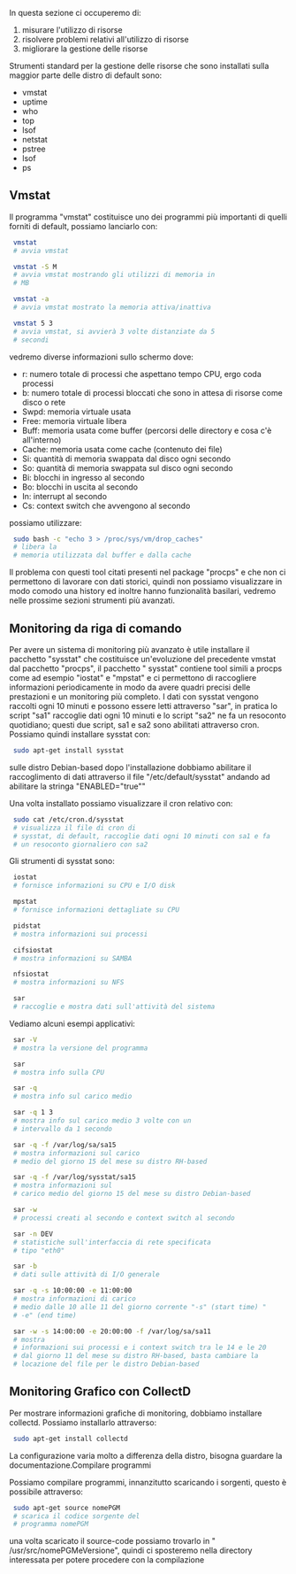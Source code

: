 
In questa sezione ci occuperemo di:


1. misurare l'utilizzo di risorse
2. risolvere problemi relativi all'utilizzo di risorse
3. migliorare la gestione delle risorse

Strumenti standard per la gestione delle risorse che sono
installati sulla maggior parte delle distro di default sono:

* vmstat
* uptime
* who
* top
* lsof
* netstat
* pstree
* lsof
* ps

## Vmstat


Il programma "vmstat" costituisce uno dei programmi più
importanti di quelli forniti di default, possiamo lanciarlo con:

```sh
 vmstat
 # avvia vmstat
```
```sh
 vmstat -S M
 # avvia vmstat mostrando gli utilizzi di memoria in
 # MB
```
```sh
 vmstat -a
 # avvia vmstat mostrato la memoria attiva/inattiva
```
```sh
 vmstat 5 3
 # avvia vmstat, si avvierà 3 volte distanziate da 5
 # secondi
```
vedremo diverse informazioni sullo schermo dove:

* r: numero totale di processi che aspettano tempo CPU, ergo coda processi
* b: numero totale di processi bloccati che sono in attesa di risorse come disco o rete
* Swpd: memoria virtuale usata
* Free: memoria virtuale libera
* Buff: memoria usata come buffer (percorsi delle directory e cosa c'è all'interno)
* Cache: memoria usata come cache (contenuto dei file)
* Si: quantità di memoria swappata dal disco ogni secondo
* So: quantità di memoria swappata sul disco ogni secondo
* Bi: blocchi in ingresso al secondo
* Bo: blocchi in uscita al secondo
* In: interrupt al secondo
* Cs: context switch che avvengono al secondo

possiamo utilizzare:

```sh
 sudo bash -c "echo 3 > /proc/sys/vm/drop_caches"
 # libera la
 # memoria utilizzata dal buffer e dalla cache
```
Il problema con questi tool citati presenti nel package "procps"
e che non ci permettono di lavorare con dati storici, quindi non
possiamo visualizzare in modo comodo una history ed inoltre hanno
funzionalità basilari, vedremo nelle prossime sezioni strumenti
più avanzati.


## Monitoring da riga di comando

Per avere un sistema di monitoring più avanzato è utile
installare il pacchetto "sysstat" che costituisce un'evoluzione
del precedente vmstat dal pacchetto "procps", il pacchetto "
sysstat" contiene tool simili a procps come ad esempio "iostat" e
"mpstat" e ci permettono di raccogliere informazioni
periodicamente in modo da avere quadri precisi delle prestazioni
e un monitoring più completo. I dati con sysstat vengono raccolti
ogni 10 minuti e possono essere letti attraverso "sar", in
pratica lo script "sa1" raccoglie dati ogni 10 minuti e lo script
"sa2" ne fa un resoconto quotidiano; questi due script, sa1 e sa2
sono abilitati attraverso cron. Possiamo quindi installare
sysstat con:

```sh
 sudo apt-get install sysstat
```
sulle distro Debian-based dopo l'installazione dobbiamo abilitare
il raccoglimento di dati attraverso il file "/etc/default/sysstat"
 andando ad abilitare la stringa "ENABLED="true""

Una volta installato possiamo visualizzare il cron relativo con:

```sh
 sudo cat /etc/cron.d/sysstat
 # visualizza il file di cron di
 # sysstat, di default, raccoglie dati ogni 10 minuti con sa1 e fa
 # un resoconto giornaliero con sa2
```
Gli strumenti di sysstat sono:

```sh
 iostat
 # fornisce informazioni su CPU e I/O disk
```
```sh
 mpstat
 # fornisce informazioni dettagliate su CPU
```
```sh
 pidstat
 # mostra informazioni sui processi
```
```sh
 cifsiostat
 # mostra informazioni su SAMBA
```
```sh
 nfsiostat
 # mostra informazioni su NFS
```
```sh
 sar
 # raccoglie e mostra dati sull'attività del sistema
```
Vediamo alcuni esempi applicativi:

```sh
 sar -V
 # mostra la versione del programma
```
```sh
 sar
 # mostra info sulla CPU
```
```sh
 sar -q
 # mostra info sul carico medio
```
```sh
 sar -q 1 3
 # mostra info sul carico medio 3 volte con un
 # intervallo da 1 secondo
```
```sh
 sar -q -f /var/log/sa/sa15
 # mostra informazioni sul carico
 # medio del giorno 15 del mese su distro RH-based
```
```sh
 sar -q -f /var/log/sysstat/sa15
 # mostra informazioni sul
 # carico medio del giorno 15 del mese su distro Debian-based
```
```sh
 sar -w
 # processi creati al secondo e context switch al secondo
```
```sh
 sar -n DEV
 # statistiche sull'interfaccia di rete specificata
 # tipo "eth0"
```
```sh
 sar -b
 # dati sulle attività di I/O generale
```
```sh
 sar -q -s 10:00:00 -e 11:00:00
 # mostra informazioni di carico
 # medio dalle 10 alle 11 del giorno corrente "-s" (start time) "
 # -e" (end time)
```
```sh
 sar -w -s 14:00:00 -e 20:00:00 -f /var/log/sa/sa11
 # mostra
 # informazioni sui processi e i context switch tra le 14 e le 20
 # dal giorno 11 del mese su distro RH-based, basta cambiare la
 # locazione del file per le distro Debian-based
```

## Monitoring Grafico con CollectD

Per mostrare informazioni grafiche di monitoring, dobbiamo
installare collectd. Possiamo installarlo attraverso:

```sh
 sudo apt-get install collectd
```
La configurazione varia molto a differenza della distro, bisogna
guardare la documentazione.Compilare programmi

Possiamo compilare programmi, innanzitutto scaricando i sorgenti,
questo è possibile attraverso:

```sh
 sudo apt-get source nomePGM
 # scarica il codice sorgente del
 # programma nomePGM
```
una volta scaricato il source-code possiamo trovarlo in "
/usr/src/nomePGMeVersione", quindi ci sposteremo nella directory
interessata per potere procedere con la compilazione

